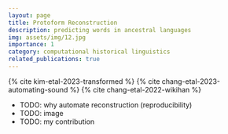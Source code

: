 ```yaml
---
layout: page
title: Protoform Reconstruction
description: predicting words in ancestral languages
img: assets/img/12.jpg
importance: 1
category: computational historical linguistics
related_publications: true
---
```


{% cite kim-etal-2023-transformed %}
{% cite chang-etal-2023-automating-sound %}
{% cite chang-etal-2022-wikihan %}

* TODO: why automate reconstruction (reproducibility)
* TODO: image
* TODO: my contribution

